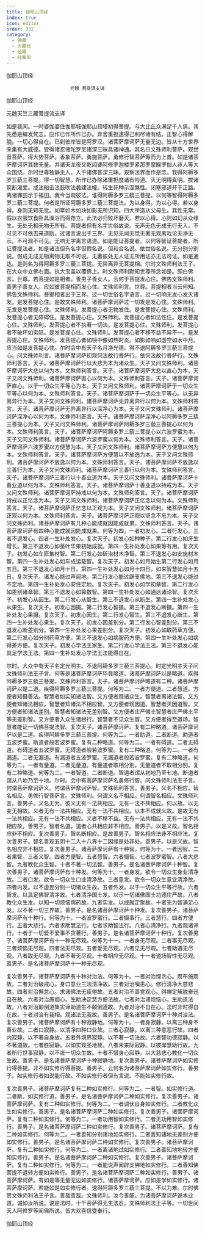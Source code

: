 ```yaml
---
title: 伽耶山顶经
index: true
icon: editor
order: 332
category:
  - 佛藏
  - 大藏经
  - 经藏
  - 经集部
---
```


  伽耶山顶经  

                        　　元魏 菩提流支译  

伽耶山顶经  

元魏天竺三藏菩提流支译  

如是我闻。一时婆伽婆住伽耶城伽耶山顶塔初得菩提。与大比丘众满足千人俱。其先悉是编发梵志。应作已作所作已办。弃舍重担逮得己利尽诸有结。正智心得解脱。一切心得自在。已到彼岸皆是阿罗汉。诸菩萨摩诃萨无量无边。皆从十方世界来集有大威德。皆得诸忍诸陀罗尼诸深三昧具诸神通。其名曰文殊师利菩萨。观世音菩萨。得大势菩萨。香象菩萨。勇施菩萨。勇修行智菩萨等而为上首。如是诸菩萨摩诃萨其数无量。并诸天龙夜叉乾闼婆阿修罗迦楼罗紧那罗摩睺罗伽人非人等大众围绕。尔时世尊独静无人。入于诸佛甚深三昧。观察法界而作是念。我得阿耨多罗三藐三菩提。得一切智慧。所作已办除诸重担度诸有险道。灭无明得真明。拔诸箭断渴爱。成法船击法鼓吹法蠡建法幢。转生死种示涅槃性。闭塞邪道开于正路。离诸罪田示于福田。我今当观彼法。谁得阿耨多罗三藐三菩提。以何等智得阿耨多罗三藐三菩提。何者是所证阿耨多罗三藐三菩提法。为以身得。为以心得。若以身得。身则无知无觉。如草如木如块如影无所识知。四大所造从父母生。其性无常。假以衣服饮食卧具澡浴而得存立。此法必归败坏磨灭。若以心得。心则如幻从众缘生。无处无相无物无所有。菩提者但有名字世俗故说。无声无色无成无行无入。不可见不可依去来道断。过诸言说出于三界。无见无闻无觉无著无观离戏论无诤无示。不可观不可见。无响无字离言语道。如是能证菩提者。以何等智证菩提者。所证菩提法者。如是诸法但有名字但假名说。但和合名说。依世俗名说。无分别分别说。假成无成无物离物无取不可说。无著彼处无人证无所用证亦无法可证。如是通达。是则名为得阿耨多罗三藐三菩提。无异离异无菩提相。尔时文殊师利法王子。在大众中立佛右面。执大宝盖以覆佛上。时文殊师利默知世尊所念如是。即白佛言。世尊。若菩提如是相者。善男子善女人。云何于菩提发心住。佛告文殊师利。善男子善女人。应如彼菩提相而发心住。文殊师利言。世尊。菩提相者当云何知。佛告文殊师利。菩提相者出于三界。过一切世俗名字语言。过一切响无发心发灭诸发。是发菩提心住。是故文殊师利。诸菩萨摩诃萨过一切发是发心住。文殊师利。无发是发菩提心住。文殊师利。发菩提心者无物发住。是发菩提心住。文殊师利。发菩提心者无障碍住。是发菩提心住。文殊师利。发菩提心者如法性住。是发菩提心住。文殊师利。发菩提心者不执著一切法。是发菩提心住。文殊师利。发菩提心者不破坏如实际。是发菩提心住。文殊师利。发菩提心者不移不益不异不一。是发菩提心住。文殊师利。发菩提心者如镜中像如热时炎。如影如响如虚空如水中月。应当如是发菩提心住。尔时会中有天子名月净光德。得不退阿耨多罗三藐三菩提心。问文殊师利言。诸菩萨摩诃萨初观何法故行菩萨行。依何法故行菩萨行。文殊师利答言。天子。诸菩萨摩诃萨行以大悲为本为诸众生。天子又问文殊师利。诸菩萨摩诃萨大悲以何为本。文殊师利答言。天子。诸菩萨摩诃萨大悲以直心为本。天子又问文殊师利。诸菩萨摩诃萨直心以何为本。文殊师利答言。天子。诸菩萨摩诃萨直心。以于一切众生平等心为本。天子又问文殊师利。诸菩萨摩诃萨于一切众生平等心以何为本。文殊师利答言。天子。诸菩萨摩诃萨于一切众生平等心。以无异离异行为本。天子又问文殊师利。诸菩萨摩诃萨无异离异行以何为本。文殊师利答言。天子。诸菩萨摩诃萨无异离异行以深净心为本。天子又问文殊师利。诸菩萨摩诃萨深净心以何为本。文殊师利答言。天子。诸菩萨摩诃萨深净心以阿耨多罗三藐三菩提心为本。天子又问文殊师利。诸菩萨摩诃萨阿耨多罗三藐三菩提心以何为本。文殊师利答言。天子。诸菩萨摩诃萨阿耨多罗三藐三菩提心以六波罗蜜为本。天子又问文殊师利。诸菩萨摩诃萨六波罗蜜以何为本。文殊师利答言。天子。诸菩萨摩诃萨六波罗蜜以方便慧为本。天子又问文殊师利。诸菩萨摩诃萨方便慧以何为本。文殊师利答言。天子。诸菩萨摩诃萨方便慧以不放逸为本。天子又问文殊师利。诸菩萨摩诃萨不放逸以何为本。文殊师利答言。天子。诸菩萨摩诃萨不放逸以三善行为本。天子又问文殊师利。诸菩萨摩诃萨三善行以何为本。文殊师利答言。天子。诸菩萨摩诃萨三善行以十善业道为本。天子又问文殊师利。诸菩萨摩诃萨十善业道以何为本。文殊师利答言。天子。诸菩萨摩诃萨十善业道以持戒为本。天子又问文殊师利。诸菩萨摩诃萨持戒以何为本。文殊师利答言。天子。诸菩萨摩诃萨持戒以正忆念为本。天子又问文殊师利。诸菩萨摩诃萨正忆念以何为本。文殊师利答言。天子。诸菩萨摩诃萨正忆念以正观为本。天子又问文殊师利。诸菩萨摩诃萨正观以何为本。文殊师利答言。天子。诸菩萨摩诃萨正观以坚念不忘为本。天子又问文殊师利。诸菩萨摩诃萨有几种心能成就因能成就果。文殊师利答言。天子。诸菩萨摩诃萨有四种心能成就因能成就果。何等为四。一者初发心。二者行发心。三者不退发心。四者一生补处发心。复次天子。初发心如种种子。第二行发心如牙生增长。第三不退发心如茎叶华果初始成就。第四一生补处发心如果等有用。复次天子。初发心如车匠集材智。第二行发心如斫治材木净智。第三不退发心如安施材木智。第四一生补处发心如车成运载智。复次天子。初发心如月始生第二行发心如月五日。第三不退发心如月十日。第四一生补处发心如月十四日。如来智慧如月十五日。复次天子。诸发心能过声闻地。第二行发心能过辟支佛地。第三不退发心能过不定地。第四一生补处发心安住定地。复次天子。初发心如学初章智。第二行发心如差别诸章智。第三不退发心如算数智。第四一生补处发心如通达诸论智。复次天子。初发心从因生。第二行发心从智生。第三不退发心从断生。第四一生补处发心从果生。复次天子。初发心因摄。第二行发心智摄。第三不退发心断摄。第四一生补处发心果摄。复次天子。初发心因生。第二行发心智生。第三不退发心断生。第四一生补处发心果生。复次天子。初发心因差别分。第二行发心智差别分。第三不退发心断差别分。第四一生补处发心果差别分。复次天子。初发心如取药草方便。第二行发心如分别药草方便。第三不退发心如病服药方便。第四一生补处发心如病得差方便。复次天子。初发心学法王家生。第二行发心学法王法。第三不退发心能具足学法王法。第四一生补处发心学法王法能得自在。  

尔时。大众中有天子名定光明主。不退阿耨多罗三藐三菩提心。时定光明主天子问文殊师利法王子言。何等是诸菩萨摩诃萨毕竟略道。诸菩萨摩诃萨以是略道。疾得阿耨多罗三藐三菩提。文殊师利答言。天子。诸菩萨摩诃萨略道有二种。诸菩萨摩诃萨以是二道。疾得阿耨多罗三藐三菩提。何等为二。一者方便道。二者慧道。方便者知摄善法。智慧者如实知诸法智。又方便者观诸众生。智慧者离诸法智。又方便者知诸法相应。智慧者知诸法不相应智。又方便者观因道。智慧者灭因道智。又方便者知诸法差别。智慧者知诸法无差别智。又方便者庄严佛土智慧者庄严佛土平等无差别智。又方便者入众生诸根行。智慧者不见众生智。又方便者得至道场。智慧者能证一切佛菩提法智。复次天子。诸菩萨摩诃萨。复有二种略道。诸菩萨摩诃萨以是二道。疾得阿耨多罗三藐三菩提。何等为二。一者助道。二者断道。助道者五波罗蜜。断道者般若波罗蜜。复有二种略道。何等为二。一者有碍道。二者无碍道。有碍道者五波罗蜜。无碍道者般若波罗蜜。复有二种略道。何等为二。一者有漏道。二者无漏道。有漏道者五波罗蜜。无漏道者般若波罗蜜。复有二种略道。何等为二。一者有量道。二者无量道。有量道者取相分别。无量道者不取相分别。复有二种略道。何等为二。一者智道。二者断道。智道者谓从初地乃至七地。断道者谓从八地乃至十地。尔时。会中有菩萨摩诃萨名勇修行智。问文殊师利法王子言。何谓菩萨摩诃萨义。何谓菩萨摩诃萨智。文殊师利答言。善男子。义名不相应。智名相应。勇修行智菩萨言。文殊师利。何谓义名不相应。何谓智名相应。文殊师利言。善男子。义名无为。彼义无有一法共相应。无有一法不共相应。何以故。以无变无相故。义者无有一法共相应。无有一法不共相应。以本不成就义故。是故无有一法共相应。无有一法不共相应。义者不移不益。无有一法共相应。无有一法不共相应故。善男子。智者名道。道者心共相应非不相应。善男子。以是义故。智名相应非不相应。复次善男子。智名断相应。是故善男子。智名相应法非不相应法。复次善男子。智名善观五阴十二入十八界十二因缘是处非处。善男子。以是义故。智名相应非不相应。复次善男子。诸菩萨摩诃萨有十种智。何等为十。一者因智。二者果智。三者义智。四者方便智。五者慧智。六者摄智。七者波罗蜜智。八者大悲智。九者教化众生智。十者不著一切法智。善男子。是名诸菩萨摩诃萨十种智。复次善男子。诸菩萨摩诃萨有十种发。何等为十。一者身发。欲令一切众生身业清净故。二者口发。欲令一切众生口业清净故。三者意发。欲令一切众生意业清净故。四者内发。以不虚妄分别一切诸众生故。五者外发。以于一切众生平等行故。六者智发。以具足佛智清净故。七者清净国土发。以示一切诸佛国土功德庄严故。八者教化众生发。以知一切烦恼病药故。九者实发。以成就定聚故。十者无为智满足心发。以不著一切三界故。善男子。是名诸菩萨摩诃萨十种发。复次善男子。诸菩萨摩诃萨有十种行。何等为十。一者波罗蜜行。二者摄事行。三者慧行。四者方便行。五者大悲行。六者求助慧法行。七者求助智法行。八者心清净行。九者观诸谛行。十者于一切爱不爱事不贪著行。善男子。是名诸菩萨摩诃萨十种行。复次善男子。诸菩萨摩诃萨有十一种无尽观。何等为十一。一者身无尽观。二者事无尽观。三者烦恼无尽观。四者法无尽观。五者爱无尽观。六者见无尽观。七者助道无尽观。八者取无尽观。九者不著无尽观。十者相应无尽观。十一者道场智性无尽观。善男子。是名诸菩萨摩诃萨十一种无尽观。  

复次善男子。诸菩萨摩诃萨有十种对治法。何等为十。一者对治悭贪心。雨布施雨故。二者对治破戒心。身口意业三法清净故。三者对治嗔恚心。修行清净大慈悲故。四者对治懈怠心。求诸佛法无疲倦故。五者对治不善觉观心。得禅定解脱奋迅自在故。六者对治愚痴心。生助决定慧方便法故。七者对治诸烦恼心。生助道法故。八者对治颠倒道集实谛助道生不颠倒道故。九者对治不自在心。法时非时得自在故。十者对治有我相。观诸法无我故。善男子。是名诸菩萨摩诃萨十种对治法。复次善男子。诸菩萨摩诃萨有十种寂静地。何等为十。一者身寂静。以离三种身不善业故。二者口寂静。以清净四种口业故。三者心寂静。以离三种意恶行故。四者内寂静。以不著自身故。五者外境界寂静。以不著一切法故。六者智功德寂静。以不著道故。七者胜寂静。以如实观圣地故。八者未来际寂静。以彼岸慧助行故。九者所行世事寂静。以不诳一切众生故。十者不惜身心寂静。以大慈悲心教化一切众生故。善男子。是名诸菩萨摩诃萨十种寂静地。复次善男子。诸菩萨摩诃萨如实修行得菩提。非不如实修行得菩提。善男子。云何名为诸菩萨摩诃萨如实修行。善男子。如实修行者如说能行故。不如实修行者但有言说。不能如实修行故。  

复次善男子。诸菩萨摩诃萨复有二种如实修行。何等为二。一者智。如实修行道。二者断。如实修行道。善男子。是名诸菩萨摩诃萨二种如实修行。复次善男子。诸菩萨摩诃萨。复有二种如实修行。何等为二。一者调伏自身如实修行。二者教化众生如实修行。善男子。是名诸菩萨摩诃萨二种如实修行。复次善男子。诸菩萨摩诃萨。复有二种如实修行。何等为二。一者功用智如实修行。二者无功用智如实修行。善男子。是名诸菩萨摩诃萨二种如实修行。复次善男子。诸菩萨摩诃萨。复有二种如实修行。何等为二。一者善知分别诸地如实修行。二者善知诸地无差别方便如实修行。善男子。是名诸菩萨摩诃萨二种如实修行。复次善男子。诸菩萨摩诃萨。复有二种如实修行。何等为二。一者离诸地过如实修行。二者善知地地转方便如实修行。善男子。是名诸菩萨摩诃萨二种如实修行。复次善男子。诸菩萨摩诃萨。复有二种如实修行。何等为二。一者能说声闻辟支佛地如实修行。二者善知佛菩提不退转方便如实修行。善男子。是名诸菩萨摩诃萨二种如实修行。善男子。诸菩萨摩诃萨。有如是等无量无边如实修行。诸菩萨摩诃萨。应如是学如实修行。诸菩萨摩诃萨。若能如是如实修行者。速得阿耨多罗三藐三菩提。不以为难。尔时佛赞文殊师利法王子言。善哉善哉。文殊师利。汝今善能。为诸菩萨摩诃萨说本业道。诚如汝所说。说是法时。十千菩萨得无生法忍。文殊师利法王子等。一切世间天人阿修罗等闻佛所说。皆大欢喜信受奉行。  

伽耶山顶经  
